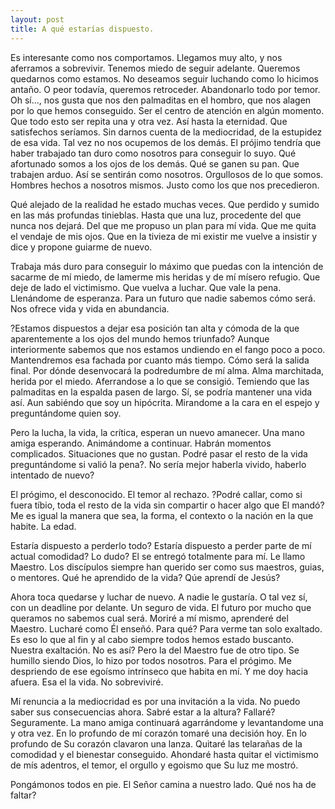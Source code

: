 ```yaml
---
layout: post
title: A qué estarías dispuesto.
---
```


Es interesante como nos comportamos. Llegamos muy alto, y nos aferramos a sobrevivir. Tenemos miedo de seguir adelante. Queremos quedarnos como estamos. No deseamos seguir luchando como lo hicimos antaño.  O peor todavía, queremos retroceder. Abandonarlo todo por temor. Oh sí..., nos gusta que nos den palmaditas en el hombro, que nos alagen por lo que hemos conseguido. Ser el centro de atención en algún momento. Que todo esto ser repita una y otra vez. Así hasta la eternidad. Que satisfechos seríamos. Sin darnos cuenta de la mediocridad, de la estupidez de esa vida. Tal vez no nos ocupemos de los demás. El prójimo tendría que haber trabajado tan duro como nosotros para conseguir lo suyo. Qué afortunado somos a los ojos de los demás. Qué se ganen su pan. Que trabajen arduo. Así se sentirán como nosotros. Orgullosos de lo que somos. Hombres hechos a nosotros mismos. Justo como los que nos precedieron. 

Qué alejado de la realidad he estado muchas veces. Que perdido y sumido en las más profundas tinieblas. Hasta que una luz, procedente del que nunca nos dejará. Del que me propuso un plan para mí vida. Que me quita el vendaje de mis ojos. Que en la tivieza de mi existir me vuelve a insistir y dice y propone guiarme de nuevo.

Trabaja más duro para conseguir lo máximo que puedas con la intención de sacarme de mí miedo, de lamerme mis heridas y de mí mísero refugio. Que deje de lado el victimismo. Que vuelva a luchar. Que vale la pena. Llenándome de esperanza. Para un futuro que nadie sabemos cómo será. Nos ofrece vida y vida en abundancia.

?Estamos dispuestos a dejar esa posición tan alta y cómoda de la que aparentemente a los ojos del mundo hemos triunfado? Aunque interiormente sabemos que nos estamos undiendo en el fango poco a poco. Mantendremos esa fachada por cuanto más tiempo. Cómo será la salida final. Por dónde desenvocará la podredumbre de mí alma. Alma marchitada, herida por el miedo. Aferrandose a lo que se consigió. Temiendo que las palmaditas en la espalda pasen de largo. Sí, se podría mantener una vida así. Aun sabiéndo que soy un hipócrita. Mirandome a la cara en el espejo y preguntándome quien soy.

Pero la lucha, la vida, la crítica, esperan un nuevo amanecer. Una mano amiga esperando. Animándome a continuar. Habrán momentos complicados. Situaciones que no gustan. Podré pasar el resto de la vida preguntándome si valió la pena?. No sería mejor haberla vivido, haberlo intentado de nuevo?

El prógimo, el desconocido. El temor al rechazo. ?Podré callar, como si fuera tíbio, toda el resto de la vida sin compartir o hacer algo que El mandó? Me es igual la manera que sea, la forma, el contexto o la nación en la que habite. La edad. 

Estaría dispuesto a perderlo todo? Estaría dispuesto a perder parte de mí actual comodidad? Lo dudo? El se entregó totalmente para mí. Le llamo Maestro. Los discípulos siempre han querido ser como sus maestros, guias, o mentores. Qué he aprendido de la vida? Qúe aprendí de Jesús?

Ahora toca quedarse y luchar de nuevo. A nadie le gustaría. O tal vez sí, con un deadline por delante. Un seguro de vida. El futuro por mucho que queramos no sabemos cual será. Moriré a mí mismo, aprenderé del Maestro. Lucharé como Él enseñó. Para qué? Para verme tan solo exaltado. Es eso lo que al fin y al cabo siempre todos hemos estado buscanto. Nuestra exaltación. No es así? Pero la del Maestro fue de otro tipo. Se humillo siendo Dios, lo hizo por todos nosotros. Para el prógimo. Me despriendo de ese egoísmo intrínseco que habita en mí. Y me doy hacia afuera. Esa el la vida. No sobreviviré. 

Mí renuncia a la mediocridad es por una invitación a la vida. No puedo saber sus consecuencias ahora. Sabré estar a la altura? Fallaré? Seguramente. La mano amiga continuará agarrándome y levantandome una y otra vez. En lo profundo de mí corazón tomaré una decisión hoy. En lo profundo de Su corazón clavaron una lanza. Quitaré las telarañas de la comodidad y el bienestar conseguido. Ahondaré hasta quitar el victimismo de mís adentros, el temor, el orgullo y egoismo que Su luz me mostró. 

Pongámonos todos en pie. El Señor camina a nuestro lado. Qué nos ha de faltar?  
